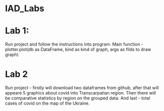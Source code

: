 # IAD_Labs
# Lab 1:
Run project and follow the instructions into program.
Main function - plotter.plot(db as DataFrame, kind as kind of graph, args as filds to draw graph)
# Lab 2
Run project - firstly will download two dataframes from github, after that will appeare 5 graphics about covid into Transcarpatian region. Then there will be comparative statistics by region on the grouped data. And last - total cases of covid on the map of the Ukraine.
